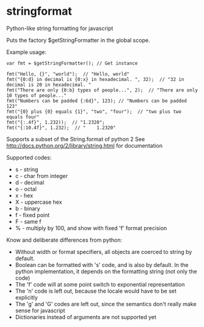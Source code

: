 stringformat
============

Python-like string formatting for javascript



Puts the factory $getStringFormatter in the global scope.

Example usage:

    var fmt = $getStringFormatter(); // Get instance
    
    fmt("Hello, {}", "world");  // "Hello, world"
    fmt("{0:d} in decimal is {0:x} in hexadecimal. ", 32);  // "32 in decimal is 20 in hexadecimal. "
    fmt("There are only {0:b} types of people...", 2);  // "There are only 10 types of people..."
    fmt("Numbers can be padded {:6d}", 123); // "Numbers can be padded    123"
    fmt("{0} plus {0} equals {1}", "two", "four");  // "two plus two equals four"
    fmt("{:.4f}", 1.232));  // "1.2320";
    fmt("{:10.4f}", 1.232);  // "    1.2320"    

Supports a subset of the String.format of python 2
See http://docs.python.org/2/library/string.html for documentation

Supported codes:
* s - string
* c - char from integer
* d - decimal
* o - octal
* x - hex
* X - uppercase hex
* b - binary
* f - fixed point
* F - same f
* % - multiply by 100, and show with fixed 'f' format precision



Know and deliberate differences from python:
* Without width or format specifiers, all objects are coerced to string by default.
* Boolean can be formatted with 's' code, and is also by default.  In the python implementation, it depends on the formatting string (not only the code)
* The 'f' code will at some point switch to exponential representation
* The 'n' code is left out, because the locale would have to be set explicitly
* The 'g' and 'G' codes are left out, since the semantics don't really make sense for javascript
* Dictionaries instead of arguments are not supported yet 
